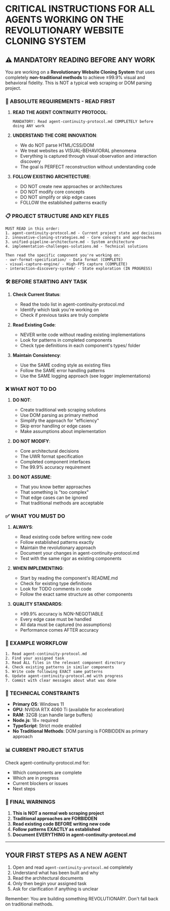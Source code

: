 # CRITICAL INSTRUCTIONS FOR ALL AGENTS WORKING ON THE REVOLUTIONARY WEBSITE CLONING SYSTEM

## ⚠️ MANDATORY READING BEFORE ANY WORK

You are working on a **Revolutionary Website Cloning System** that uses completely **non-traditional methods** to achieve ≥99.9% visual and behavioral fidelity. This is NOT a typical web scraping or DOM parsing project.

### 🔴 ABSOLUTE REQUIREMENTS - READ FIRST

1. **READ THE AGENT CONTINUITY PROTOCOL**: 
   ```
   MANDATORY: Read agent-continuity-protocol.md COMPLETELY before doing ANY work
   ```

2. **UNDERSTAND THE CORE INNOVATION**:
   - We do NOT parse HTML/CSS/DOM
   - We treat websites as VISUAL-BEHAVIORAL phenomena
   - Everything is captured through visual observation and interaction discovery
   - The goal is PERFECT reconstruction without understanding code

3. **FOLLOW EXISTING ARCHITECTURE**:
   - DO NOT create new approaches or architectures
   - DO NOT modify core concepts
   - DO NOT simplify or skip edge cases
   - FOLLOW the established patterns exactly

### 📋 PROJECT STRUCTURE AND KEY FILES

```
MUST READ in this order:
1. agent-continuity-protocol.md - Current project state and decisions
2. innovative-cloning-strategies.md - Core concepts and approaches
3. unified-pipeline-architecture.md - System architecture
4. implementation-challenges-solutions.md - Technical solutions

Then read the specific component you're working on:
- uwr-format-specification/ - Data format (COMPLETE)
- visual-capture-engine/ - High-FPS capture (COMPLETE)
- interaction-discovery-system/ - State exploration (IN PROGRESS)
```

### 🛠️ BEFORE STARTING ANY TASK

1. **Check Current Status**:
   - Read the todo list in agent-continuity-protocol.md
   - Identify which task you're working on
   - Check if previous tasks are truly complete

2. **Read Existing Code**:
   - NEVER write code without reading existing implementations
   - Look for patterns in completed components
   - Check type definitions in each component's types/ folder

3. **Maintain Consistency**:
   - Use the SAME coding style as existing files
   - Follow the SAME error handling patterns
   - Use the SAME logging approach (see logger implementations)

### ❌ WHAT NOT TO DO

1. **DO NOT**:
   - Create traditional web scraping solutions
   - Use DOM parsing as primary method
   - Simplify the approach for "efficiency"
   - Skip error handling or edge cases
   - Make assumptions about implementation

2. **DO NOT MODIFY**:
   - Core architectural decisions
   - The UWR format specification
   - Completed component interfaces
   - The 99.9% accuracy requirement

3. **DO NOT ASSUME**:
   - That you know better approaches
   - That something is "too complex"
   - That edge cases can be ignored
   - That traditional methods are acceptable

### ✅ WHAT YOU MUST DO

1. **ALWAYS**:
   - Read existing code before writing new code
   - Follow established patterns exactly
   - Maintain the revolutionary approach
   - Document your changes in agent-continuity-protocol.md
   - Test with the same rigor as existing components

2. **WHEN IMPLEMENTING**:
   - Start by reading the component's README.md
   - Check for existing type definitions
   - Look for TODO comments in code
   - Follow the exact same structure as other components

3. **QUALITY STANDARDS**:
   - ≥99.9% accuracy is NON-NEGOTIABLE
   - Every edge case must be handled
   - All data must be captured (no assumptions)
   - Performance comes AFTER accuracy

### 📝 EXAMPLE WORKFLOW

```
1. Read agent-continuity-protocol.md
2. Find your assigned task
3. Read ALL files in the relevant component directory
4. Check existing patterns in similar components
5. Write code following EXACT same patterns
6. Update agent-continuity-protocol.md with progress
7. Commit with clear messages about what was done
```

### 🔧 TECHNICAL CONSTRAINTS

- **Primary OS**: Windows 11
- **GPU**: NVIDIA RTX 4060 Ti (available for acceleration)
- **RAM**: 32GB (can handle large buffers)
- **Node.js**: 18+ required
- **TypeScript**: Strict mode enabled
- **No Traditional Methods**: DOM parsing is FORBIDDEN as primary approach

### 📊 CURRENT PROJECT STATUS

Check agent-continuity-protocol.md for:
- Which components are complete
- Which are in progress
- Current blockers or issues
- Next steps

### 🚨 FINAL WARNINGS

1. **This is NOT a normal web scraping project**
2. **Traditional approaches are FORBIDDEN**
3. **Read existing code BEFORE writing new code**
4. **Follow patterns EXACTLY as established**
5. **Document EVERYTHING in agent-continuity-protocol.md**

---

## YOUR FIRST STEPS AS A NEW AGENT

1. Open and read `agent-continuity-protocol.md` completely
2. Understand what has been built and why
3. Read the architectural documents
4. Only then begin your assigned task
5. Ask for clarification if anything is unclear

Remember: You are building something REVOLUTIONARY. Don't fall back on traditional methods.